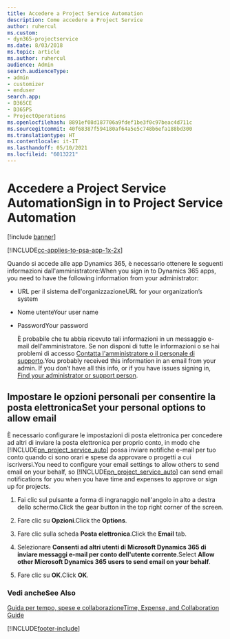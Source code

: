 ```yaml
---
title: Accedere a Project Service Automation
description: Come accedere a Project Service
author: ruhercul
ms.custom:
- dyn365-projectservice
ms.date: 8/03/2018
ms.topic: article
ms.author: ruhercul
audience: Admin
search.audienceType:
- admin
- customizer
- enduser
search.app:
- D365CE
- D365PS
- ProjectOperations
ms.openlocfilehash: 8891ef08d187706a9fdef1be3f0c97beac4d711c
ms.sourcegitcommit: 40f68387f594180af64a5e5c748b6efa188bd300
ms.translationtype: HT
ms.contentlocale: it-IT
ms.lasthandoff: 05/10/2021
ms.locfileid: "6013221"
---
```

# <a name="sign-in-to-project-service-automation"></a><span data-ttu-id="7ac6d-103">Accedere a Project Service Automation</span><span class="sxs-lookup"><span data-stu-id="7ac6d-103">Sign in to Project Service Automation</span></span>

[!include [banner](../includes/psa-now-project-operations.md)]

[!INCLUDE[cc-applies-to-psa-app-1x-2x](../includes/cc-applies-to-psa-app-1x-2x.md)]

<span data-ttu-id="7ac6d-104">Quando si accede alle app Dynamics 365, è necessario ottenere le seguenti informazioni dall'amministratore:</span><span class="sxs-lookup"><span data-stu-id="7ac6d-104">When you sign in to Dynamics 365 apps, you need to have the following information from your administrator:</span></span>  
  
- <span data-ttu-id="7ac6d-105">URL per il sistema dell'organizzazione</span><span class="sxs-lookup"><span data-stu-id="7ac6d-105">URL for your organization’s system</span></span>  
  
- <span data-ttu-id="7ac6d-106">Nome utente</span><span class="sxs-lookup"><span data-stu-id="7ac6d-106">Your user name</span></span>  
  
- <span data-ttu-id="7ac6d-107">Password</span><span class="sxs-lookup"><span data-stu-id="7ac6d-107">Your password</span></span>  
  
  <span data-ttu-id="7ac6d-108">È probabile che tu abbia ricevuto tali informazioni in un messaggio e-mail dell'amministratore. Se non disponi di tutte le informazioni o se hai problemi di accesso [Contatta l'amministratore o il personale di supporto](/dynamics365/customerengagement/on-premises/basics/find-administrator-support).</span><span class="sxs-lookup"><span data-stu-id="7ac6d-108">You probably received this information in an email from your admin. If you don’t have all this info, or if you have issues signing in, [Find your administrator or support person](/dynamics365/customerengagement/on-premises/basics/find-administrator-support).</span></span>  
  
## <a name="set-your-personal-options-to-allow-email"></a><span data-ttu-id="7ac6d-109">Impostare le opzioni personali per consentire la posta elettronica</span><span class="sxs-lookup"><span data-stu-id="7ac6d-109">Set your personal options to allow email</span></span>  
 <span data-ttu-id="7ac6d-110">È necessario configurare le impostazioni di posta elettronica per concedere ad altri di inviare la posta elettronica per proprio conto, in modo che [!INCLUDE[pn_project_service_auto](../includes/pn-project-service-auto.md)] possa inviare notifiche e-mail per tuo conto quando ci sono orari e spese da approvare o progetti a cui iscriversi.</span><span class="sxs-lookup"><span data-stu-id="7ac6d-110">You need to configure your email settings to allow others to send email on your behalf, so [!INCLUDE[pn_project_service_auto](../includes/pn-project-service-auto.md)] can send email notifications for you when you have time and expenses to approve or sign up for projects.</span></span>  
  
1.  <span data-ttu-id="7ac6d-111">Fai clic sul pulsante a forma di ingranaggio nell'angolo in alto a destra dello schermo.</span><span class="sxs-lookup"><span data-stu-id="7ac6d-111">Click the gear button in the top right corner of the screen.</span></span>  
  
2.  <span data-ttu-id="7ac6d-112">Fare clic su **Opzioni**.</span><span class="sxs-lookup"><span data-stu-id="7ac6d-112">Click the **Options**.</span></span>  
  
3.  <span data-ttu-id="7ac6d-113">Fare clic sulla scheda **Posta elettronica**.</span><span class="sxs-lookup"><span data-stu-id="7ac6d-113">Click the **Email** tab.</span></span>  
  
4.  <span data-ttu-id="7ac6d-114">Selezionare **Consenti ad altri utenti di Microsoft Dynamics 365 di inviare messaggi e-mail per conto dell'utente corrente**.</span><span class="sxs-lookup"><span data-stu-id="7ac6d-114">Select **Allow other Microsoft Dynamics 365 users to send email on your behalf**.</span></span>  
  
5.  <span data-ttu-id="7ac6d-115">Fare clic su **OK**.</span><span class="sxs-lookup"><span data-stu-id="7ac6d-115">Click **OK**.</span></span>  
  
### <a name="see-also"></a><span data-ttu-id="7ac6d-116">Vedi anche</span><span class="sxs-lookup"><span data-stu-id="7ac6d-116">See Also</span></span>  
 [<span data-ttu-id="7ac6d-117">Guida per tempo, spese e collaborazione</span><span class="sxs-lookup"><span data-stu-id="7ac6d-117">Time, Expense, and Collaboration Guide</span></span>](../psa/time-expense-collaboration-guide.md)


[!INCLUDE[footer-include](../includes/footer-banner.md)]